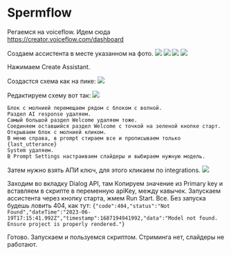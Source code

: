 # Spermflow

Регаемся на voiceflow. Идем сюда https://creator.voiceflow.com/dashboard

Создаем ассистента в месте указанном на фото.
![](https://i.imgur.com/XFYTHI3.png)
![](https://i.imgur.com/qw5I1at.png)
![](https://i.imgur.com/B8r6cOs.png)
![](https://i.imgur.com/1pRLqwG.png)

Нажимаем Create Assistant.

Создастся схема как на пике:
![](https://i.imgur.com/TH6C1hc.png)

Редактируем cхему вот так:
![](https://i.imgur.com/YX2y69N.png)

	Блок с молнией перемещаем рядом с блоком с волной.
	Раздел AI response удаляем.
	Самый большой раздел Welcome удаляем тоже.
	Соединяем оставшийся раздел Welcome с точкой на зеленой кнопке старт.
	Открываем блок с молнией кликом.
	В меню справа, в prompt стираем все и прописываем только {last_utterance}
	System удаляем.
	В Prompt Settings настраиваем слайдеры и выбираем нужную модель.
Затем нужно взять АПИ ключ, для этого кликаем по integrations.
![](https://i.imgur.com/U7waCUf.png)


Заходим во вкладку Dialog API, там Копируем значение из Primary key и вставляем в скрипте в переменную apiKey, между кавычек.
Запускаем ассистента через кнопку старта, жмем Run Start. Все. Без запуска будешь ловить 404, как тут:
`{"code":404,"status":"Not Found","dateTime":"2023-06-19T17:15:41.992Z","timestamp":1687194941992,"data":"Model not found. Ensure project is properly rendered."}`


Готово. Запускаем и пользуемся скриптом. Стриминга нет, слайдеры не работают.
